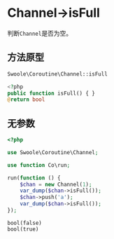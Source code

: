 # Channel->isFull

判断`Channel`是否为空。

## 方法原型

```php
Swoole\Coroutine\Channel::isFull

<?php
public function isFull() { }
@return bool
```

## 无参数

```php
<?php

use Swoole\Coroutine\Channel;

use function Co\run;

run(function () {
    $chan = new Channel(1);
    var_dump($chan->isFull());
    $chan->push('a');
    var_dump($chan->isFull());
});
```

```shell
bool(false)
bool(true)
```
